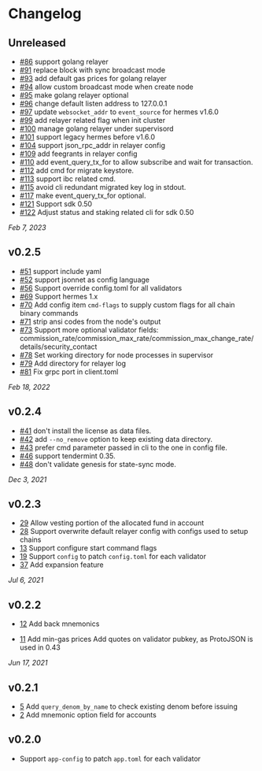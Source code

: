 # Changelog

## Unreleased

- [#86](https://github.com/crypto-com/pystarport/pull/86) support golang relayer
- [#91](https://github.com/crypto-com/pystarport/pull/91) replace block with sync broadcast mode
- [#93](https://github.com/crypto-com/pystarport/pull/93) add default gas prices for golang relayer
- [#94](https://github.com/crypto-com/pystarport/pull/94) allow custom broadcast mode when create node
- [#95](https://github.com/crypto-com/pystarport/pull/95) make golang relayer optional
- [#96](https://github.com/crypto-com/pystarport/pull/96) change default listen address to 127.0.0.1
- [#97](https://github.com/crypto-com/pystarport/pull/97) update `websocket_addr` to `event_source` for hermes v1.6.0
- [#99](https://github.com/crypto-com/pystarport/pull/99) add relayer related flag when init cluster
- [#100](https://github.com/crypto-com/pystarport/pull/100) manage golang relayer under supervisord
- [#101](https://github.com/crypto-com/pystarport/pull/101) support legacy hermes before v1.6.0
- [#104](https://github.com/crypto-com/pystarport/pull/104) support json_rpc_addr in relayer config
- [#109](https://github.com/crypto-com/pystarport/pull/109) add feegrants in relayer config
- [#110](https://github.com/crypto-com/pystarport/pull/110) add event_query_tx_for to allow subscribe and wait for transaction.
- [#112](https://github.com/crypto-com/pystarport/pull/112) add cmd for migrate keystore.
- [#113](https://github.com/crypto-com/pystarport/pull/113) support ibc related cmd.
- [#115](https://github.com/crypto-com/pystarport/pull/115) avoid cli redundant migrated key log in stdout.
- [#117](https://github.com/crypto-com/pystarport/pull/117) make event_query_tx_for optional.
- [#121](https://github.com/crypto-com/pystarport/pull/121) Support sdk 0.50
- [#122](https://github.com/crypto-com/pystarport/pull/122) Adjust status and staking related cli for sdk 0.50


*Feb 7, 2023*

## v0.2.5

- [#51](https://github.com/crypto-com/pystarport/pull/51) support include yaml
- [#52](https://github.com/crypto-com/pystarport/pull/52) support jsonnet as config language
- [#56](https://github.com/crypto-com/pystarport/pull/56) Support override config.toml for all validators
- [#69](https://github.com/crypto-com/pystarport/pull/69) Support hermes 1.x
- [#70](https://github.com/crypto-com/pystarport/pull/70) Add config item `cmd-flags` to supply custom flags for all
  chain binary commands
- [#71](https://github.com/crypto-com/pystarport/pull/71) strip ansi codes from the node's output
- [#73](https://github.com/crypto-com/pystarport/pull/73) Support more optional validator fields:
  commission_rate/commission_max_rate/commission_max_change_rate/details/security_contact
- [#78](https://github.com/crypto-com/pystarport/pull/78) Set working directory for node processes in supervisor
- [#79](https://github.com/crypto-com/pystarport/pull/79) Add directory for relayer log
- [#81](https://github.com/crypto-com/pystarport/pull/81) Fix grpc port in client.toml

*Feb 18, 2022*

## v0.2.4

- [#41](https://github.com/crypto-com/pystarport/pull/41) don't install the license as data files.
- [#42](https://github.com/crypto-com/pystarport/pull/42) add `--no_remove` option to keep existing data directory.
- [#43](https://github.com/crypto-com/pystarport/pull/43) prefer cmd parameter passed in cli to the one in config file.
- [#46](https://github.com/crypto-com/pystarport/pull/46) support tendermint 0.35.
- [#48](https://github.com/crypto-com/pystarport/pull/48) don't validate genesis for state-sync mode.

*Dec 3, 2021*

## v0.2.3

- [29](https://github.com/crypto-com/pystarport/pull/29) Allow vesting portion of the allocated fund in account
- [28](https://github.com/crypto-com/pystarport/pull/28) Support overwrite default relayer config with configs used to setup chains
- [13](https://github.com/crypto-com/pystarport/issues/13) Support configure start command flags
- [19](https://github.com/crypto-com/pystarport/issues/19) Support `config` to patch `config.toml` for each validator
- [37](https://github.com/crypto-com/pystarport/pull/37) Add expansion feature

*Jul 6, 2021*

## v0.2.2

- [12](https://github.com/crypto-com/pystarport/issues/12) Add back mnemonics
  
- [11](https://github.com/crypto-com/pystarport/pull/11)
  Add min-gas prices 
  Add quotes on validator pubkey, as ProtoJSON is used in 0.43


*Jun 17, 2021*
## v0.2.1

- [5](https://github.com/crypto-com/pystarport/issues/5) Add `query_denom_by_name` to check existing denom before issuing
- [2](https://github.com/crypto-com/pystarport/issues/2) Add mnemonic option field for accounts

## v0.2.0

- Support `app-config` to patch `app.toml` for each validator

